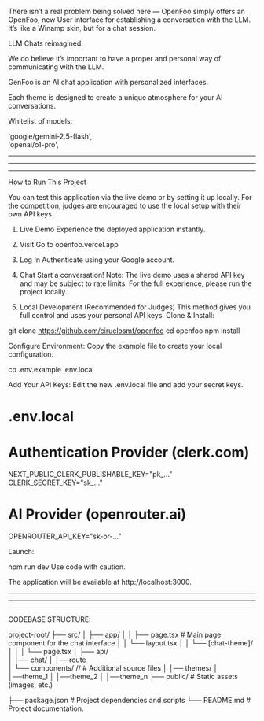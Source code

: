 


There isn’t a real problem being solved here — OpenFoo simply offers an OpenFoo, new User interface for establishing a conversation with the LLM. It’s like a Winamp skin, but for a chat session.

LLM Chats reimagined.

We do believe it’s important to have a proper and personal way of communicating with the LLM.

GenFoo is an AI chat application with personalized interfaces. 

Each theme is designed to create a unique atmosphere for your AI conversations.
 

Whitelist of models:

'google/gemini-2.5-flash',  
'openai/o1-pro',


---------------------------------------
---------------------------------------
---------------------------------------



How to Run This Project

You can test this application via the live demo or by setting it up locally. For the competition, judges are encouraged to use the local setup with their own API keys.
1. Live Demo
Experience the deployed application instantly.


1. Visit	Go to openfoo.vercel.app
2. Log In	Authenticate using your Google account.
3. Chat	Start a conversation!
Note: The live demo uses a shared API key and may be subject to rate limits. For the full experience, please run the project locally.

2. Local Development (Recommended for Judges)
This method gives you full control and uses your personal API keys.
Clone & Install:

git clone  https://github.com/ciruelosmf/openfoo
cd openfoo
npm install


Configure Environment: Copy the example file to create your local configuration.


cp .env.example .env.local


Add Your API Keys: Edit the new .env.local file and add your secret keys.


# .env.local

# Authentication Provider (clerk.com)
NEXT_PUBLIC_CLERK_PUBLISHABLE_KEY="pk_..."
CLERK_SECRET_KEY="sk_..."

# AI Provider (openrouter.ai)
OPENROUTER_API_KEY="sk-or-..."


Launch:


npm run dev
Use code with caution.


The application will be available at http://localhost:3000.

---------------------------------------
---------------------------------------
---------------------------------------


CODEBASE STRUCTURE:

project-root/
├── src/
│   ├── app/
│   │   ├── page.tsx                  # Main page component for the chat interface
│   │   └── layout.tsx
│   │   └── [chat-theme]/
│   │      │      └── page.tsx 
│   ├── api/    
│          │── chat/
│               │──route                     
│   └── components/ //                # Additional source files
│          │── themes/
│                 │──theme_1
│                 │──theme_2
│                 │──theme_n
├── public/                   # Static assets (images, etc.)
 
├── package.json              # Project dependencies and scripts
└── README.md                 # Project documentation.
